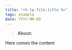 ```yaml
---
title: "<% tp.file.title %>"
tags: example
date: YYYY-MM-DD
---
```


> **About:** 

Here comes the content 